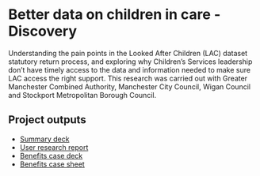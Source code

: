 # Better data on children in care - Discovery

Understanding the pain points in the Looked After Children (LAC) dataset statutory return process, and exploring why Children’s Services leadership don’t have timely access to the data and information needed to make sure LAC access the right support. This research was carried out with Greater Manchester Combined Authority, Manchester City Council, Wigan Council and Stockport Metropolitan Borough Council. 

 ## Project outputs
 
 * [Summary deck](https://github.com/CSCDP/Better-data-on-children-in-care-Discovery/blob/master/Project%20outputs/GMCA%20better%20data%20on%20children%20in%20care%20discovery%20-%20summary%20deck.pdf)
 * [User research report](https://github.com/CSCDP/Better-data-on-children-in-care-Discovery/blob/master/Project%20outputs/GMCA%20better%20data%20on%20children%20in%20care%20discovery%20-%20full%20user%20research%20report.pdf)
 * [Benefits case deck](https://github.com/CSCDP/Better-data-on-children-in-care-Discovery/blob/master/Project%20outputs/GMCA%20better%20data%20on%20children%20in%20care%20discovery%20-%20benefits%20case.pdf)
 * [Benefits case sheet](https://github.com/CSCDP/Better-data-on-children-in-care-Discovery/blob/master/Project%20outputs/GMCA%20Discvoery%20-%20Better%20data%20on%20children%20in%20care%20-%20benefits%20case%20template%20v2.xlsx)
